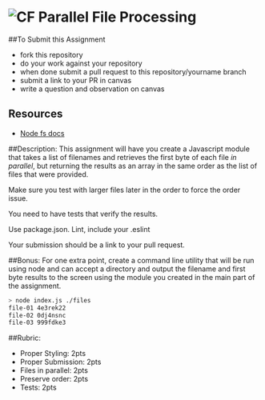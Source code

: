 ![CF](http://i.imgur.com/7v5ASc8.png) Parallel File Processing
===

##To Submit this Assignment
  * fork this repository
  * do your work against your repository
  * when done submit a pull request to this repository/yourname branch
  * submit a link to your PR in canvas
  * write a question and observation on canvas

## Resources
* [Node fs docs](https://nodejs.org/api/fs.html)

##Description:
This assignment will have you create a Javascript module that takes a
list of filenames and retrieves the first byte of each file
_in parallel_, but returning the results as an array in the same order
as the list of files that were provided. 

Make sure you test with larger files later in the order to force the
order issue.

You need to have tests that verify the results.  

Use package.json. Lint, include your .eslint

Your submission should be a link to your pull request.  

##Bonus:
For one extra point, create a command line utility that will be 
run using node and can accept a directory and output the filename 
and first byte results to the screen using the module you created 
in the main part of the assignment.

```sh
> node index.js ./files
file-01 4e3rek22
file-02 0dj4nsnc
file-03 999fdke3
```

##Rubric:

  * Proper Styling: 2pts
  * Proper Submission: 2pts
  * Files in parallel: 2pts
  * Preserve order: 2pts
  * Tests: 2pts
